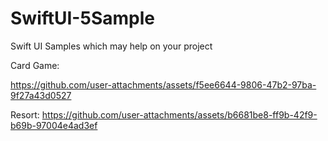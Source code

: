 # SwiftUI-5Sample
Swift UI Samples which may help on your project 

Card Game:

https://github.com/user-attachments/assets/f5ee6644-9806-47b2-97ba-9f27a43d0527

Resort:
https://github.com/user-attachments/assets/b6681be8-ff9b-42f9-b69b-97004e4ad3ef

